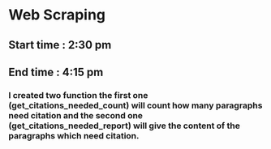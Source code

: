 # Web Scraping
## Start time : 2:30 pm
## End time : 4:15 pm

### I created two function the first one (get_citations_needed_count) will count how many paragraphs need citation and the second one (get_citations_needed_report) will give the content of the paragraphs which need citation.